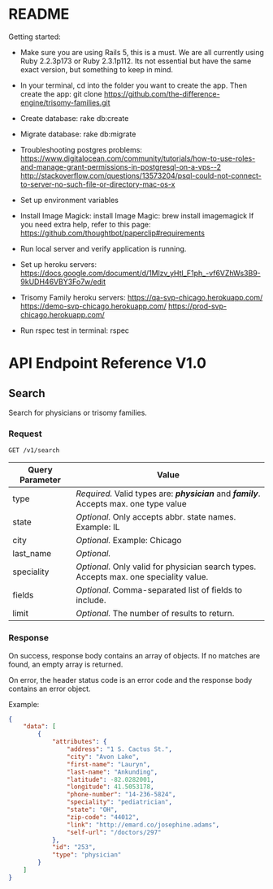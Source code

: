 # README

Getting started:

- Make sure you are using Rails 5, this is a must. We are all currently using Ruby 2.2.3p173  or Ruby 2.3.1p112. Its not essential but have the same exact version, but something to keep in mind.

- In your terminal, cd into the folder you want to create the app. Then create the app:
git clone https://github.com/the-difference-engine/trisomy-families.git

- Create database: rake db:create

- Migrate database: rake db:migrate

- Troubleshooting postgres problems:
https://www.digitalocean.com/community/tutorials/how-to-use-roles-and-manage-grant-permissions-in-postgresql-on-a-vps--2
http://stackoverflow.com/questions/13573204/psql-could-not-connect-to-server-no-such-file-or-directory-mac-os-x

- Set up environment variables

- Install Image Magick: install Image Magic: brew install imagemagick
If you need extra help, refer to this page: https://github.com/thoughtbot/paperclip#requirements

- Run local server and verify application is running.

- Set up heroku servers:
https://docs.google.com/document/d/1Mlzv_yHtl_F1ph_-vf6VZhWs3B9-9kUDH46VBY3Fo7w/edit

- Trisomy Family heroku servers:
https://qa-svp-chicago.herokuapp.com/
https://demo-svp-chicago.herokuapp.com/
https://prod-svp-chicago.herokuapp.com/

- Run rspec test in terminal: rspec

# API Endpoint Reference V1.0

## Search

Search for physicians or trisomy families.

### Request
`GET /v1/search`

| Query Parameter | Value |
|---|---|
|  type | *Required.* Valid types are: **_physician_** and **_family_**. Accepts max. one type value|
| state | *Optional.* Only accepts abbr. state names. Example: IL |
| city | *Optional.* Example: Chicago |
| last_name | *Optional.* |
| speciality | *Optional.* Only valid for physician search types. Accepts max. one speciality value.|
| fields | *Optional.* Comma-separated list of fields to include. |
| limit | *Optional.* The number of results to return. |

### Response

On success, response body contains an array of objects. If no matches are found, an empty array is returned.

On error, the header status code is an error code and the response body contains an error object.

Example:

```json
{
    "data": [
        {
            "attributes": {
                "address": "1 S. Cactus St.",
                "city": "Avon Lake",
                "first-name": "Lauryn",
                "last-name": "Ankunding",
                "latitude": -82.0282001,
                "longitude": 41.5053178,
                "phone-number": "14-236-5824",
                "speciality": "pediatrician",
                "state": "OH",
                "zip-code": "44012",
                "link": "http://emard.co/josephine.adams",
                "self-url": "/doctors/297"
            },
            "id": "253",
            "type": "physician"
        }
    ]
}
```

